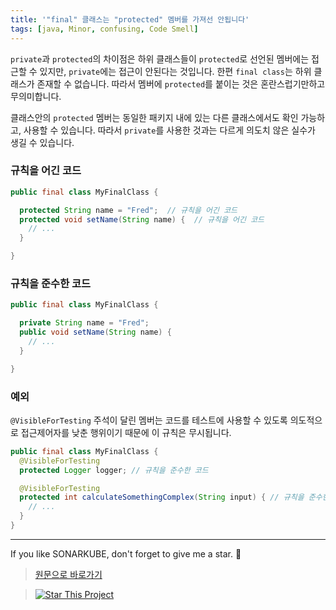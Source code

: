 ```yaml
---
title: '"final" 클래스는 "protected" 멤버를 가져선 안됩니다'
tags: [java, Minor, confusing, Code Smell]
---
```


`private`과 `protected`의 차이점은 하위 클래스들이 `protected`로 선언된 멤버에는 접근할 수 있지만, `private`에는 접근이 안된다는 것입니다.
한편 `final class`는 하위 클래스가 존재할 수 없습니다.
따라서 멤버에 `protected`를 붙이는 것은 혼란스럽기만하고 무의미합니다.

클래스안의 `protected` 멤버는 동일한 패키지 내에 있는 다른 클래스에서도 확인 가능하고, 사용할 수 있습니다.
따라서 `private`를 사용한 것과는 다르게 의도치 않은 실수가 생길 수 있습니다.

### 규칙을 어긴 코드

```java
public final class MyFinalClass {

  protected String name = "Fred";  // 규칙을 어긴 코드
  protected void setName(String name) {  // 규칙을 어긴 코드
    // ...
  }

}
```

### 규칙을 준수한 코드

```java
public final class MyFinalClass {

  private String name = "Fred";
  public void setName(String name) {
    // ...
  }

}
```

### 예외

`@VisibleForTesting` 주석이 달린 멤버는 코드를 테스트에 사용할 수 있도록 의도적으로 접근제어자를 낮춘 행위이기 때문에 이 규칙은 무시됩니다.

```java
public final class MyFinalClass {
  @VisibleForTesting
  protected Logger logger; // 규칙을 준수한 코드

  @VisibleForTesting
  protected int calculateSomethingComplex(String input) { // 규칙을 준수한 코드
    // ...
  }
}
```

---

If you like SONARKUBE, don't forget to give me a star. :star2:

> [원문으로 바로가기](https://rules.sonarsource.com/java/tag/confusing/RSPEC-2156)

> [![Star This Project](https://img.shields.io/github/stars/kantabile/sonarkube.svg?label=Stars&style=social)](https://github.com/kantabile/sonarkube)
